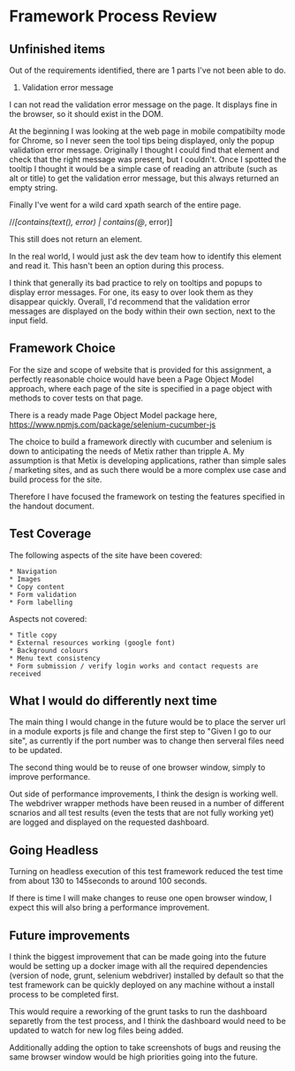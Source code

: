 # Framework Process Review

## Unfinished items

Out of the requirements identified, there are 1 parts I've not been able to do.

1. Validation error message

I can not read the validation error message on the page. It displays fine in the browser, so it should exist in the DOM.

At the beginning I was looking at the web page in mobile compatibilty mode for Chrome, so I never seen the tool tips being displayed, only the popup validation error message. Originally I thought I could find that element and check that the right message was present, but I couldn't. Once I spotted the tooltip I thought it would be a simple case of reading an attribute (such as alt or title) to get the validation error message, but this always returned an empty string.

Finally I've went for a wild card xpath search of the entire page.

//*[contains(text(), error) | contains(@*, error)]

This still does not return an element.

In the real world, I would just ask the dev team how to identify this element and read it. This hasn't been an option during this process.

I think that generally its bad practice to rely on tooltips and popups to display error messages. For one, its easy to over look them as they disappear quickly. Overall, I'd recommend that the validation error messages are displayed on the body within their own section, next to the input field.

## Framework Choice

For the size and scope of website that is provided for this assignment, a perfectly reasonable choice would have been a Page Object Model approach, where each page of the site is specified in a page object with methods to cover tests on that page.

There is a ready made Page Object Model package here, https://www.npmjs.com/package/selenium-cucumber-js

The choice to build a framework directly with cucumber and selenium is down to anticipating the needs of Metix rather than tripple A. My assumption is that Metix is developing applications, rather than simple sales / marketing sites, and as such there would be a more complex use case and build process for the site.

Therefore I have focused the framework on testing the features specified in the handout document.

## Test Coverage

The following aspects of the site have been covered:

	* Navigation
	* Images
	* Copy content
	* Form validation
	* Form labelling

Aspects not covered:

	* Title copy
	* External resources working (google font)
	* Background colours
	* Menu text consistency
	* Form submission / verify login works and contact requests are received

## What I would do differently next time

The main thing I would change in the future would be to place the server url in a module exports js file and change the first step to "Given I go to our site", as currently if the port number was to change then serveral files need to be updated.

The second thing would be to reuse of one browser window, simply to improve performance.

Out side of performance improvements, I think the design is working well. The webdriver wrapper methods have been reused in a number of different scnarios and all test results (even the tests that are not fully working yet) are logged and displayed on the requested dashboard.

## Going Headless

Turning on headless execution of this test framework reduced the test time from about 130 to 145seconds to around 100 seconds.

If there is time I will make changes to reuse one open browser window, I expect this will also bring a performance improvement.

## Future improvements

I think the biggest improvement that can be made going into the future would be setting up a docker image with all the required dependencies (version of node, grunt, selenium webdriver) installed by default so that the test framework can be quickly deployed on any machine without a install process to be completed first.

This would require a reworking of the grunt tasks to run the dashboard separetly from the test process, and I think the dashboard would need to be updated to watch for new log files being added.

Additionally adding the option to take screenshots of bugs and reusing the same browser window would be high priorities going into the future.